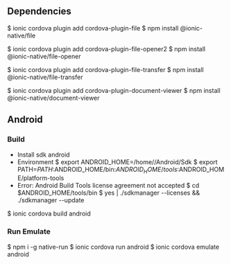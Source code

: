 
## Dependencies
$ ionic cordova plugin add cordova-plugin-file
$ npm install @ionic-native/file

$ ionic cordova plugin add cordova-plugin-file-opener2
$ npm install @ionic-native/file-opener

$ ionic cordova plugin add cordova-plugin-file-transfer
$ npm install @ionic-native/file-transfer

$ ionic cordova plugin add cordova-plugin-document-viewer
$ npm install @ionic-native/document-viewer

## Android

### Build
-   Install sdk android
-   Environment
    $ export ANDROID_HOME=/home/<user>/Android/Sdk 
    $ export PATH=${PATH}:$ANDROID_HOME/bin:$ANDROID_HOME/tools:$ANDROID_HOME/platform-tools
-   Error: Android Build Tools license agreement not accepted
    $ cd $ANDROID_HOME/tools/bin
    $ yes | ./sdkmanager --licenses && ./sdkmanager --update

$ ionic cordova build android

### Run Emulate
$ npm i -g native-run
$ ionic cordova run android
$ ionic cordova emulate android